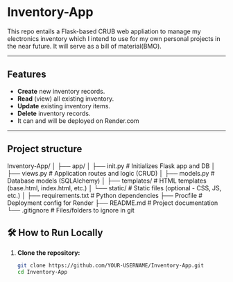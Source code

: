 # Inventory-App
This repo entails a Flask-based CRUB web appliation to manage my electronics inventory which I intend to use for my own personal projects in the near future. It will serve as a bill of material(BMO). 

---
## Features

- **Create** new inventory records.
- **Read** (view) all existing inventory.
- **Update** existing inventory items.
- **Delete** inventory records.
- It can and will be deployed on Render.com

---
## Project structure
Inventory-App/
│
├── app/
│ ├── init.py # Initializes Flask app and DB
│ ├── views.py # Application routes and logic (CRUD)
│ ├── models.py # Database models (SQLAlchemy)
│ ├── templates/ # HTML templates (base.html, index.html, etc.)
│ └── static/ # Static files (optional - CSS, JS, etc.)
│
├── requirements.txt # Python dependencies
├── Procfile # Deployment config for Render
├── README.md # Project documentation
└── .gitignore # Files/folders to ignore in git


## 🛠 How to Run Locally

1. **Clone the repository:**
   ```bash
   git clone https://github.com/YOUR-USERNAME/Inventory-App.git
   cd Inventory-App
